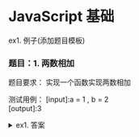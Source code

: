 # JavaScript 基础

ex1. 例子(添加题目模板)

### 题目：1. 两数相加

题目要求：
实现一个函数实现两数相加

测试用例：
[input]:a = 1 , b = 2  
[output]:3

<details>
<summary>ex1. 答案</summary>

```js
function add(a,b){
  return a+b
}
```
</details>

